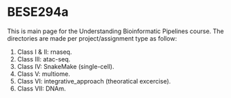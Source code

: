 # BESE294a
This is main page for the Understanding Bioinformatic Pipelines course.
The directories are made per project/assignment type as follow:
1) Class I & II: rnaseq.
2) Class III: atac-seq.
3) Class IV: SnakeMake (single-cell).
4) Class V: multiome. 
5) Class VI: integrative_approach (theoratical excercise).
6) Class VII: DNAm. 
